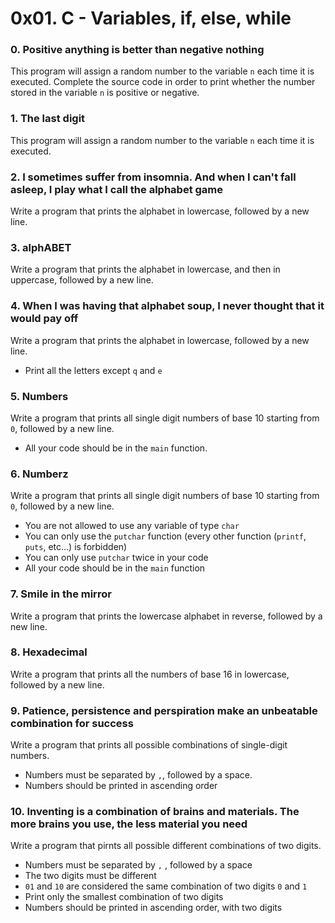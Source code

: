 # 0x01. C - Variables, if, else, while
### 0. Positive anything is better than negative nothing
This program will assign a random number to the variable `n` each time it is executed. Complete the source code in order to print whether the number stored in the variable `n` is positive or negative.
### 1. The last digit
This program will assign a random number to the variable `n` each time it is executed. 
### 2. I sometimes suffer from insomnia. And when I can't fall asleep, I play what I call the alphabet game
Write a program that prints the alphabet in lowercase, followed by a new line. 
### 3. alphABET
Write a program that prints the alphabet in lowercase, and then in uppercase, followed by a new line. 
### 4. When I was having that alphabet soup, I never thought that it would pay off
Write a program that prints the alphabet in lowercase, followed by a new line. 
* Print all the letters except `q` and `e`
### 5. Numbers
Write a program that prints all single digit numbers of base 10 starting from `0`, followed by a new line. 
* All your code should be in the `main` function. 
### 6. Numberz
Write a program that prints all single digit numbers of base 10 starting from `0`, followed by a new line. 
* You are not allowed to use any variable of type `char`
* You can only use the `putchar` function (every other function (`printf`, `puts`, etc…) is forbidden)
* You can only use `putchar` twice in your code
* All your code should be in the `main` function
### 7. Smile in the mirror
Write a program that prints the lowercase alphabet in reverse, followed by a new line. 
### 8. Hexadecimal
Write a program that prints all the numbers of base 16 in lowercase, followed by a new line. 
### 9. Patience, persistence and perspiration make an unbeatable combination for success
Write a program that prints all possible combinations of single-digit numbers. 
* Numbers must be separated by `,`, followed by a space. 
* Numbers should be printed in ascending order
### 10. Inventing is a combination of brains and materials. The more brains you use, the less material you need
Write a program that pirnts all possible different combinations of two digits. 
* Numbers must be separated by `,` , followed by a space
* The two digits must be different
* `01` and `10` are considered the same combination of two digits `0` and `1`
* Print only the smallest combination of two digits
* Numbers should be printed in ascending order, with two digits
